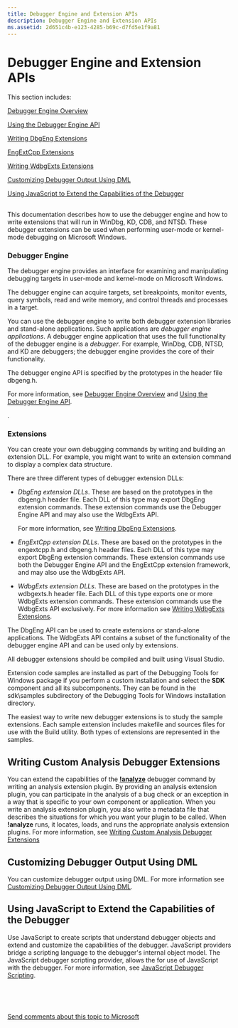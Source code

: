 ```yaml
---
title: Debugger Engine and Extension APIs
description: Debugger Engine and Extension APIs
ms.assetid: 2d651c4b-e123-4285-b69c-d7fd5e1f9a81
---
```


# Debugger Engine and Extension APIs


This section includes:

[Debugger Engine Overview](debugger-engine-overview.md)

[Using the Debugger Engine API](using-the-debugger-engine-api.md)

[Writing DbgEng Extensions](writing-dbgeng-extensions.md)

[EngExtCpp Extensions](engextcpp-extensions.md)

[Writing WdbgExts Extensions](writing-wdbgexts-extensions.md)

[Customizing Debugger Output Using DML](#dml)

[Using JavaScript to Extend the Capabilities of the Debugger](#javascript)

## <span id="ddk_introduction_dbx"></span><span id="DDK_INTRODUCTION_DBX"></span>


This documentation describes how to use the debugger engine and how to write extensions that will run in WinDbg, KD, CDB, and NTSD. These debugger extensions can be used when performing user-mode or kernel-mode debugging on Microsoft Windows.

### <span id="debugger_engine"></span><span id="DEBUGGER_ENGINE"></span>Debugger Engine

The debugger engine provides an interface for examining and manipulating debugging targets in user-mode and kernel-mode on Microsoft Windows.

The debugger engine can acquire targets, set breakpoints, monitor events, query symbols, read and write memory, and control threads and processes in a target.

You can use the debugger engine to write both debugger extension libraries and stand-alone applications. Such applications are *debugger engine applications*. A debugger engine application that uses the full functionality of the debugger engine is a *debugger*. For example, WinDbg, CDB, NTSD, and KD are debuggers; the debugger engine provides the core of their functionality.

The debugger engine API is specified by the prototypes in the header file dbgeng.h.

For more information, see [Debugger Engine Overview](debugger-engine-overview.md) and [Using the Debugger Engine API](using-the-debugger-engine-api.md).

.

### <span id="extensions"></span><span id="EXTENSIONS"></span>Extensions

You can create your own debugging commands by writing and building an extension DLL. For example, you might want to write an extension command to display a complex data structure.

There are three different types of debugger extension DLLs:

-   *DbgEng extension DLLs*. These are based on the prototypes in the dbgeng.h header file. Each DLL of this type may export DbgEng extension commands. These extension commands use the Debugger Engine API and may also use the WdbgExts API.

    For more information, see [Writing DbgEng Extensions](writing-dbgeng-extensions.md).

-   *EngExtCpp extension DLLs*. These are based on the prototypes in the engextcpp.h and dbgeng.h header files. Each DLL of this type may export DbgEng extension commands. These extension commands use both the Debugger Engine API and the EngExtCpp extension framework, and may also use the WdbgExts API.

-   *WdbgExts extension DLLs*. These are based on the prototypes in the wdbgexts.h header file. Each DLL of this type exports one or more WdbgExts extension commands. These extension commands use the WdbgExts API exclusively. For more information see [Writing WdbgExts Extensions](writing-wdbgexts-extensions.md).

The DbgEng API can be used to create extensions or stand-alone applications. The WdbgExts API contains a subset of the functionality of the debugger engine API and can be used only by extensions.

All debugger extensions should be compiled and built using Visual Studio.

Extension code samples are installed as part of the Debugging Tools for Windows package if you perform a custom installation and select the **SDK** component and all its subcomponents. They can be found in the sdk\\samples subdirectory of the Debugging Tools for Windows installation directory.

The easiest way to write new debugger extensions is to study the sample extensions. Each sample extension includes makefile and sources files for use with the Build utility. Both types of extensions are represented in the samples.

## <span id="Analysis"></span><span id="analysis"></span><span id="ANALYSIS"></span>Writing Custom Analysis Debugger Extensions


You can extend the capabilities of the [**!analyze**](-analyze.md) debugger command by writing an analysis extension plugin. By providing an analysis extension plugin, you can participate in the analysis of a bug check or an exception in a way that is specific to your own component or application. When you write an analysis extension plugin, you also write a metadata file that describes the situations for which you want your plugin to be called. When **!analyze** runs, it locates, loads, and runs the appropriate analysis extension plugins. For more information, see [Writing Custom Analysis Debugger Extensions](writing-custom-analysis-debugger-extensions.md)

## <span id="DML"></span><span id="dml"></span>Customizing Debugger Output Using DML


You can customize debugger output using DML. For more information see [Customizing Debugger Output Using DML](customizing-debugger-output-using-dml.md).

## <span id="JavaScript"></span><span id="javascript"></span><span id="JAVASCRIPT"></span>Using JavaScript to Extend the Capabilities of the Debugger


Use JavaScript to create scripts that understand debugger objects and extend and customize the capabilities of the debugger. JavaScript providers bridge a scripting language to the debugger's internal object model. The JavaScript debugger scripting provider, allows the for use of JavaScript with the debugger. For more information, see [JavaScript Debugger Scripting](javascript-debugger-scripting.md).

 

 

[Send comments about this topic to Microsoft](mailto:wsddocfb@microsoft.com?subject=Documentation%20feedback%20[debugger\debugger]:%20Debugger%20Engine%20and%20Extension%20APIs%20%20RELEASE:%20%285/15/2017%29&body=%0A%0APRIVACY%20STATEMENT%0A%0AWe%20use%20your%20feedback%20to%20improve%20the%20documentation.%20We%20don't%20use%20your%20email%20address%20for%20any%20other%20purpose,%20and%20we'll%20remove%20your%20email%20address%20from%20our%20system%20after%20the%20issue%20that%20you're%20reporting%20is%20fixed.%20While%20we're%20working%20to%20fix%20this%20issue,%20we%20might%20send%20you%20an%20email%20message%20to%20ask%20for%20more%20info.%20Later,%20we%20might%20also%20send%20you%20an%20email%20message%20to%20let%20you%20know%20that%20we've%20addressed%20your%20feedback.%0A%0AFor%20more%20info%20about%20Microsoft's%20privacy%20policy,%20see%20http://privacy.microsoft.com/default.aspx. "Send comments about this topic to Microsoft")




